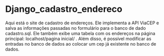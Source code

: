 # Django_cadastro_endereco
Aqui está o site de cadastro de endereços. Ele implementa a API ViaCEP e salva as informações passadas no formulário para o banco de dado cadastro.sql. Ele também exibe uma tabela com os endereços na página principal: localhost/pagina inicial/ . Além disso, é possível modificar as entradas no banco de dados ao colocar um cep já existente no banco de dados.
